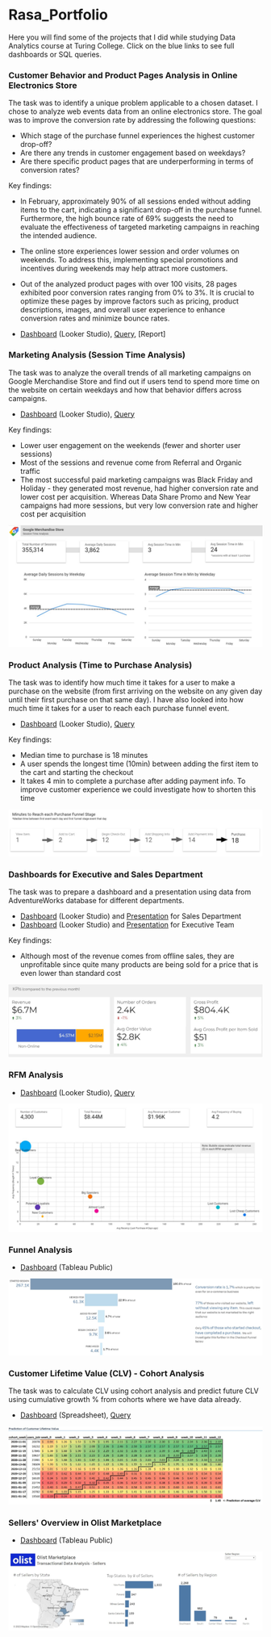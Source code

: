 # Rasa_Portfolio 

Here you will find some of the projects that I did while studying Data Analytics course at Turing College. 
Click on the blue links to see full dashboards or SQL queries.

### Customer Behavior and Product Pages Analysis in Online Electronics Store

The task was to identify a unique problem applicable to a chosen dataset. I chose to analyze web events data from an online electronics store. The goal was to improve the conversion rate by addressing the following questions:

- Which stage of the purchase funnel experiences the highest customer drop-off?
- Are there any trends in customer engagement based on weekdays?
- Are there specific product pages that are underperforming in terms of conversion rates?

Key findings:
- In February, approximately 90% of all sessions ended without adding items to the cart, indicating a significant drop-off in the purchase funnel. Furthermore, the high bounce rate of 69% suggests the need to evaluate the effectiveness of targeted marketing campaigns in reaching the intended audience.
- The online store experiences lower session and order volumes on weekends. To address this, implementing special promotions and incentives during weekends may help attract more customers.
- Out of the analyzed product pages with over 100 visits, 28 pages exhibited poor conversion rates ranging from 0% to 3%. It is crucial to optimize these pages by improve factors such as pricing, product descriptions, images, and overall user experience to enhance conversion rates and minimize bounce rates.

- [Dashboard](https://lookerstudio.google.com/s/ubvAaCiCxQg) (Looker Studio), [Query](https://github.com/rasmat001/Rasa_Portfolio/blob/main/queries/capstone_project.sql), [Report]

### Marketing Analysis (Session Time Analysis)

The task was to analyze the overall trends of all marketing campaigns on Google Merchandise Store and find out if users tend to spend more time on the website on certain weekdays and how that behavior differs across campaigns.

- [Dashboard](https://lookerstudio.google.com/reporting/ae97231a-987f-4a40-8bf5-b33b7ca753a3) (Looker Studio), [Query](https://github.com/rasmat001/Rasa_Portfolio/blob/main/queries/Session%20Time%20Analysis%20(Marketing).sql)

Key findings:
- Lower user engagement on the weekends (fewer and shorter user sessions)
- Most of the sessions and revenue come from Referral and Organic traffic 
- The most successful paid marketing campaigns was Black Friday and Holiday - they generated most revenue, had higher conversion rate and lower cost per acquisition. Whereas Data Share Promo and New Year campaigns had more sessions, but very low conversion rate and higher cost per acquisition

![](/images/session_time_analysis.jpg)

### Product Analysis (Time to Purchase Analysis)

The task was to identify how much time it takes for a user to make a purchase on the website (from first arriving on the website on any given day until their first purchase on that same day). I have also looked into how much time it takes for a user to reach each purchase funnel event.

- [Dashboard](https://lookerstudio.google.com/s/oy-xRp5uNXs) (Looker Studio), [Query](https://github.com/rasmat001/Rasa_Portfolio/blob/main/queries/Time%20to%20Purchase%20(Product).sql)

Key findings:
- Median time to purchase is 18 minutes
- A user spends the longest time (10min) between adding the first item to the cart and starting the checkout
- It takes 4 min to complete a purchase after adding payment info. To improve customer experience we could investigate how to shorten this time

![](/images/time_to_purchase_funnel.jpg)

### Dashboards for Executive and Sales Department

The task was to prepare a dashboard and a presentation using data from AdventureWorks database for different departments.

- [Dashboard](https://lookerstudio.google.com/s/ry1_TWDoRjI) (Looker Studio) and [Presentation](https://1drv.ms/p/s!AmmVG-hGs2YDgT-zzXHP13f_mRfT?e=DJN9YC) for Sales Department
- [Dashboard](https://lookerstudio.google.com/s/pmKR2tVlIRY) (Looker Studio) and [Presentation](https://onedrive.live.com/view.aspx?resid=366B346E81B9569!188&ithint=file%2cpptx&authkey=!AGj3gx7Xq0UnyNs) for Executive Team

Key findings:
- Although most of the revenue comes from offline sales, they are unprofitable since quite many products are being sold for a price that is even lower than standard cost

![](/images/executive_kpi.jpg)
### RFM Analysis

- [Dashboard](https://lookerstudio.google.com/s/s_8Jv3YrPbs) (Looker Studio), [Query](https://github.com/rasmat001/Rasa_Portfolio/blob/main/queries/RFM%20analysis.sql)

![](/images/RFM.jpg)

### Funnel Analysis

- [Dashboard](https://public.tableau.com/views/FunnelAnalysis_16838888475930/FunnelAnalysis?:language=en-US&publish=yes&:display_count=n&:origin=viz_share_link) (Tableau Public) 

![](/images/Funnel_Analysis.jpg)

### Customer Lifetime Value (CLV) - Cohort Analysis

The task was to calculate CLV using cohort analysis and predict future CLV using cumulative growth % from cohorts where we have data already.
- [Dashboard](https://1drv.ms/x/s!AmmVG-hGs2YDgXRoJqFjD3JOybwE?e=IIOq67) (Spreadsheet), [Query](https://github.com/rasmat001/Rasa_Portfolio/blob/main/queries/CLV%20(cohort).sql)

![](/images/cohort_clv.jpg)

### Sellers' Overview in Olist Marketplace

- [Dashboard](https://public.tableau.com/views/Olist-Sellers/Sellers?:language=en-US&publish=yes&:display_count=n&:origin=viz_share_link) (Tableau Public) 

![](/images/olist_sellers.jpg)



